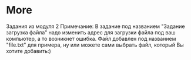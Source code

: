 # More
Задания из модуля 2
Примечание: В задание под названием "Задание загрузка файла" надо изменить адрес для загрузки файла под ваш компьютер, а то возникнет ошибка.
Файл добавлен под названием "file.txt" для примера, ну или можете сами выбрать файл, который Вы хотите добавить:)
